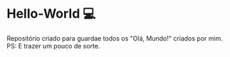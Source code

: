 # Hello-World :computer:
Repositório criado para guardae todos os "Olá, Mundo!" criados por mim.
PS: E trazer um pouco de sorte.
